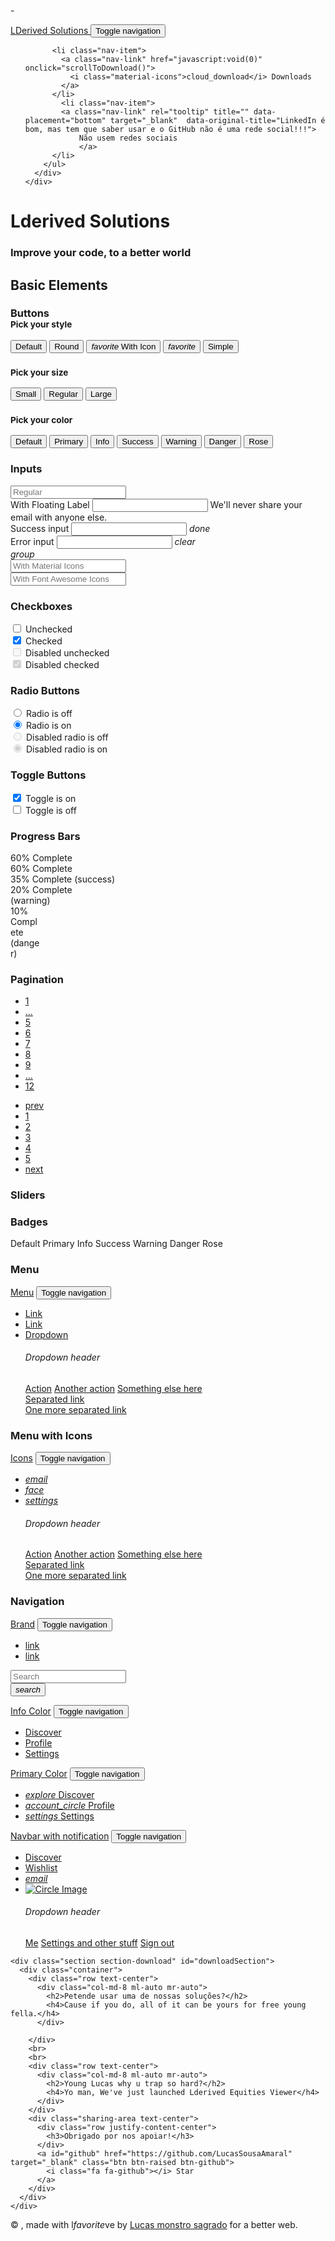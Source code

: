 -<!DOCTYPE html>
<html lang="en">

<head>
  <meta charset="utf-8" />
  <link rel="apple-touch-icon" sizes="76x76" href="./assets/img/apple-icon.png">
  <link rel="icon" type="image/png" href="./assets/img/favicon.png">
  <meta http-equiv="X-UA-Compatible" content="IE=edge,chrome=1" />
  <title>
    Lderived Solutions
  </title>
  <meta content='width=device-width, initial-scale=1.0, maximum-scale=1.0, user-scalable=0, shrink-to-fit=no' name='viewport' />
  <!--     Fonts and icons     -->
  <link rel="stylesheet" type="text/css" href="https://fonts.googleapis.com/css?family=Roboto:300,400,500,700|Roboto+Slab:400,700|Material+Icons" />
  <link rel="stylesheet" href="https://maxcdn.bootstrapcdn.com/font-awesome/latest/css/font-awesome.min.css">
  <!-- CSS Files -->
  <link href="./assets/css/material-kit.css?v=2.0.6" rel="stylesheet" />
  <!-- CSS Just for demo purpose, don't include it in your project -->
  <link href="./assets/demo/demo.css" rel="stylesheet" />
</head>

<body class="index-page sidebar-collapse">
  <nav class="navbar navbar-transparent navbar-color-on-scroll fixed-top navbar-expand-lg" color-on-scroll="100" id="sectionsNav">
    <div class="container">
      <div class="navbar-translate">
        <a class="navbar-brand" href="#">
          LDerived Solutions </a>
        <button class="navbar-toggler" type="button" data-toggle="collapse" aria-expanded="false" aria-label="Toggle navigation">
          <span class="sr-only">Toggle navigation</span>
          <span class="navbar-toggler-icon"></span>
          <span class="navbar-toggler-icon"></span>
          <span class="navbar-toggler-icon"></span>
        </button>
      </div>
      <div class="collapse navbar-collapse">
        <ul class="navbar-nav ml-auto">
        
          <li class="nav-item">
            <a class="nav-link" href="javascript:void(0)" onclick="scrollToDownload()">
              <i class="material-icons">cloud_download</i> Downloads
            </a>
          </li>
            <li class="nav-item">
            <a class="nav-link" rel="tooltip" title="" data-placement="bottom" target="_blank"  data-original-title="LinkedIn é bom, mas tem que saber usar e o GitHub não é uma rede social!!!">
                Não usem redes sociais
                </a>
          </li>
        </ul>
      </div>
    </div>
  </nav>
  <div class="page-header header-filter clear-filter grey-filter" data-parallax="true" style="background-image: url('./assets/img/bg2.jpg');">
    <div class="container">
      <div class="row">
        <div class="col-md-8 ml-auto mr-auto">
          <div class="brand">
            <h1>Lderived Solutions</h1>
            <h3>Improve your code, to a better world</h3>
          </div>
        </div>
      </div>
    </div>
  </div>
  <div class="main main-raised">
    <div class="section section-basic">
      <div class="container">
        <div class="title">
          <h2>Basic Elements</h2>
        </div>
        <!--  buttons -->
        <div id="buttons" class="cd-section">
          <div class="title">
            <h3>Buttons
              <br>
              <small>Pick your style</small>
            </h3>
          </div>
          <div class="row">
            <div class="col-md-8 ml-auto mr-auto">
              <button class="btn btn-primary">Default</button>
              <button class="btn btn-primary btn-round">Round</button>
              <button class="btn btn-primary btn-round">
                <i class="material-icons">favorite</i> With Icon
              </button>
              <button class="btn btn-primary btn-fab btn-round">
                <i class="material-icons">favorite</i>
              </button>
              <button class="btn btn-primary btn-link">Simple</button>
            </div>
          </div>
          <div class="title">
            <h3>
              <small>Pick your size</small>
            </h3>
          </div>
          <div class="row">
            <div class="col-md-8 ml-auto mr-auto">
              <button class="btn btn-primary btn-sm">Small</button>
              <button class="btn btn-primary">Regular</button>
              <button class="btn btn-primary btn-lg">Large</button>
            </div>
          </div>
          <div class="title">
            <h3>
              <small> Pick your color </small>
            </h3>
          </div>
          <div class="row">
            <div class="col-md-10 ml-auto">
              <button class="btn">Default</button>
              <button class="btn btn-primary">Primary</button>
              <button class="btn btn-info">Info</button>
              <button class="btn btn-success">Success</button>
              <button class="btn btn-warning">Warning</button>
              <button class="btn btn-danger">Danger</button>
              <button class="btn btn-rose">Rose</button>
            </div>
          </div>
        </div>
        <!--                 end buttons		         -->
        <div class="space-50"></div>
        <!--                 inputs -->
        <div id="inputs">
          <div class="title">
            <h3>Inputs</h3>
          </div>
          <div class="row">
            <div class="col-lg-3 col-sm-4">
              <div class="form-group has-default">
                <input type="text" class="form-control" placeholder="Regular">
              </div>
            </div>
            <div class="col-lg-3 col-sm-4">
              <div class="form-group">
                <label for="exampleInput1" class="bmd-label-floating">With Floating Label</label>
                <input type="email" class="form-control" id="exampleInput1">
                <span class="bmd-help">We'll never share your email with anyone else.</span>
              </div>
            </div>
            <div class="col-lg-3 col-sm-4">
              <div class="form-group has-success">
                <label for="exampleInput2" class="bmd-label-floating">Success input</label>
                <input type="text" class="form-control" id="exampleInput2">
                <span class="form-control-feedback">
                  <i class="material-icons">done</i>
                </span>
              </div>
            </div>
            <div class="col-lg-3 col-sm-4">
              <div class="form-group has-danger">
                <label for="exampleInput3" class="bmd-label-floating">Error input</label>
                <input type="email" class="form-control" id="exampleInput3">
                <span class="form-control-feedback">
                  <i class="material-icons">clear</i>
                </span>
              </div>
            </div>
            <div class="col-lg-3 col-sm-4">
              <div class="form-group">
                <div class="input-group">
                  <div class="input-group-prepend">
                    <span class="input-group-text">
                      <i class="material-icons">group</i>
                    </span>
                  </div>
                  <input type="text" class="form-control" placeholder="With Material Icons">
                </div>
              </div>
            </div>
            <div class="col-lg-3 col-sm-4">
              <div class="form-group">
                <div class="input-group">
                  <div class="input-group-prepend">
                    <span class="input-group-text">
                      <i class="fa fa-group"></i>
                    </span>
                  </div>
                  <input type="text" class="form-control" placeholder="With Font Awesome Icons">
                </div>
              </div>
            </div>
          </div>
        </div>
        <!--                 end inputs -->
        <div class="space-70"></div>
        <!--                 textarea/checkbox/radio/toggle -->
        <div id="checkRadios">
          <div class="row">
            <div class="col-lg-3 col-md-4 col-sm-6">
              <div class="title">
                <h3>Checkboxes</h3>
              </div>
              <div class="form-check">
                <label class="form-check-label">
                  <input class="form-check-input" type="checkbox" value=""> Unchecked
                  <span class="form-check-sign">
                    <span class="check"></span>
                  </span>
                </label>
              </div>
              <div class="form-check">
                <label class="form-check-label">
                  <input class="form-check-input" type="checkbox" value="" checked> Checked
                  <span class="form-check-sign">
                    <span class="check"></span>
                  </span>
                </label>
              </div>
              <div class="form-check disabled">
                <label class="form-check-label">
                  <input class="form-check-input" type="checkbox" value="" disabled> Disabled unchecked
                  <span class="form-check-sign">
                    <span class="check"></span>
                  </span>
                </label>
              </div>
              <div class="form-check disabled">
                <label class="form-check-label">
                  <input class="form-check-input" type="checkbox" value="" disabled checked> Disabled checked
                  <span class="form-check-sign">
                    <span class="check"></span>
                  </span>
                </label>
              </div>
            </div>
            <div class="col-lg-3 col-md-4 col-sm-6">
              <div class="title">
                <h3>Radio Buttons</h3>
              </div>
              <div class="form-check">
                <label class="form-check-label">
                  <input class="form-check-input" type="radio" name="exampleRadios" id="exampleRadios1" value="option1"> Radio is off
                  <span class="circle">
                    <span class="check"></span>
                  </span>
                </label>
              </div>
              <div class="form-check">
                <label class="form-check-label">
                  <input class="form-check-input" type="radio" name="exampleRadios" id="exampleRadios2" value="option2" checked> Radio is on
                  <span class="circle">
                    <span class="check"></span>
                  </span>
                </label>
              </div>
              <div class="form-check disabled">
                <label class="form-check-label">
                  <input class="form-check-input" type="radio" name="exampleRadios1" id="exampleRadios11" value="option1" disabled> Disabled radio is off
                  <span class="circle">
                    <span class="check"></span>
                  </span>
                </label>
              </div>
              <div class="form-check disabled">
                <label class="form-check-label">
                  <input class="form-check-input" type="radio" name="exampleRadio1" id="exampleRadios21" value="option2" checked disabled> Disabled radio is on
                  <span class="circle">
                    <span class="check"></span>
                  </span>
                </label>
              </div>
            </div>
            <div class="col-lg-3 col-md-4 col-sm-6">
              <div class="title">
                <h3>Toggle Buttons</h3>
              </div>
              <div class="togglebutton">
                <label>
                  <input type="checkbox" checked="">
                  <span class="toggle"></span>
                  Toggle is on
                </label>
              </div>
              <div class="togglebutton">
                <label>
                  <input type="checkbox">
                  <span class="toggle"></span>
                  Toggle is off
                </label>
              </div>
            </div>
          </div>
        </div>
        <div class="space-70"></div>
        <!--    progress/sliders -->
        <div id="progress">
          <div class="row">
            <div class="col-md-6">
              <div class="title">
                <h3>Progress Bars</h3>
              </div>
              <div class="progress progress-line-primary">
                <div class="progress-bar progress-bar-primary" role="progressbar" aria-valuenow="60" aria-valuemin="0" aria-valuemax="100" style="width: 30%;">
                  <span class="sr-only">60% Complete</span>
                </div>
              </div>
              <div class="progress progress-line-info">
                <div class="progress-bar progress-bar-info" role="progressbar" aria-valuenow="60" aria-valuemin="0" aria-valuemax="100" style="width: 60%;">
                  <span class="sr-only">60% Complete</span>
                </div>
              </div>
              <div class="progress progress-line-danger">
                <div class="progress-bar progress-bar-success" style="width: 35%">
                  <span class="sr-only">35% Complete (success)</span>
                </div>
                <div class="progress-bar progress-bar-warning" style="width: 20%">
                  <span class="sr-only">20% Complete (warning)</span>
                </div>
                <div class="progress-bar progress-bar-danger" style="width: 10%">
                  <span class="sr-only">10% Complete (danger)</span>
                </div>
              </div>
            </div>
            <div class="col-md-6">
              <div class="title">
                <h3>Pagination</h3>
              </div>
              <ul class="pagination pagination-primary">
                <!--
                            color-classes: "pagination-primary", "pagination-info", "pagination-success", "pagination-warning", "pagination-danger"
                        -->
                <li class="page-item">
                  <a href="javascript:void(0);" class="page-link">1</a>
                </li>
                <li class="page-item">
                  <a href="javascript:void(0);" class="page-link">...</a>
                </li>
                <li class="page-item">
                  <a href="javascript:void(0);" class="page-link">5</a>
                </li>
                <li class="page-item">
                  <a href="javascript:void(0);" class="page-link">6</a>
                </li>
                <li class="active page-item">
                  <a href="javascript:void(0);" class="page-link">7</a>
                </li>
                <li class="page-item">
                  <a href="javascript:void(0);" class="page-link">8</a>
                </li>
                <li class="page-item">
                  <a href="javascript:void(0);" class="page-link">9</a>
                </li>
                <li class="page-item">
                  <a href="javascript:void(0);" class="page-link">...</a>
                </li>
                <li class="page-item">
                  <a href="javascript:void(0);" class="page-link">12</a>
                </li>
              </ul>
              <ul class="pagination pagination-info">
                <li class="page-item">
                  <a href="javascript:void(0);" class="page-link"> prev</a>
                </li>
                <li class="page-item">
                  <a href="javascript:void(0);" class="page-link">1</a>
                </li>
                <li class="page-item">
                  <a href="javascript:void(0);" class="page-link">2</a>
                </li>
                <li class="active page-item">
                  <a href="javascript:void(0);" class="page-link">3</a>
                </li>
                <li class="page-item">
                  <a href="javascript:void(0);" class="page-link">4</a>
                </li>
                <li class="page-item">
                  <a href="javascript:void(0);" class="page-link">5</a>
                </li>
                <li class="page-item">
                  <a href="javascript:void(0);" class="page-link">next </a>
                </li>
              </ul>
            </div>
          </div>
        </div>
        <!--                 end progress -->
        <!--                 sliders -->
        <div id="sliders">
          <div class="row">
            <div class="col-md-6">
              <div class="title">
                <h3>Sliders</h3>
              </div>
              <div id="sliderRegular" class="slider"></div>
              <div id="sliderDouble" class="slider slider-info"></div>
            </div>
            <div class="col-md-6 ml-auto">
              <div class="title">
                <h3>Badges </h3>
              </div>
              <span class="badge badge-pill badge-secondary">Default</span>
              <span class="badge badge-pill badge-primary">Primary</span>
              <span class="badge badge-pill badge-info">Info</span>
              <span class="badge badge-pill badge-success">Success</span>
              <span class="badge badge-pill badge-warning">Warning</span>
              <span class="badge badge-pill badge-danger">Danger</span>
              <span class="badge badge-pill badge-rose">Rose</span>
            </div>
          </div>
        </div>
        <!--                 end sliders -->
      </div>
    </div>
      <div class="container">
        <!--                 menu -->
        <div class="row">
          <div class="col-md-6">
            <div class="title">
              <h3>Menu</h3>
            </div>
            <nav class="navbar navbar-expand-lg bg-primary">
              <div class="container">
                <div class="navbar-translate">
                  <a class="navbar-brand" href="/presentation.html">Menu</a>
                  <button class="navbar-toggler" type="button" data-toggle="collapse" aria-expanded="false" aria-label="Toggle navigation">
                    <span class="sr-only">Toggle navigation</span>
                    <span class="navbar-toggler-icon"></span>
                    <span class="navbar-toggler-icon"></span>
                    <span class="navbar-toggler-icon"></span>
                  </button>
                </div>
                <div class="collapse navbar-collapse">
                  <ul class="navbar-nav">
                    <li class="active nav-item">
                      <a href="#pablo" class="nav-link">Link</a>
                    </li>
                    <li class="nav-item">
                      <a href="#pablo" class="nav-link">Link</a>
                    </li>
                    <li class="dropdown nav-item">
                      <a href="#pablo" class="dropdown-toggle nav-link" data-toggle="dropdown">Dropdown</a>
                      <div class="dropdown-menu">
                        <h6 class="dropdown-header">Dropdown header</h6>
                        <a href="#pablo" class="dropdown-item">Action</a>
                        <a href="#pablo" class="dropdown-item">Another action</a>
                        <a href="#pablo" class="dropdown-item">Something else here</a>
                        <div class="dropdown-divider"></div>
                        <a href="#pablo" class="dropdown-item">Separated link</a>
                        <div class="dropdown-divider"></div>
                        <a href="#pablo" class="dropdown-item">One more separated link</a>
                      </div>
                    </li>
                  </ul>
                </div>
              </div>
            </nav>
          </div>
          <div class="col-md-6">
            <div class="title">
              <h3>Menu with Icons</h3>
            </div>
            <nav class="navbar navbar-expand-lg bg-info">
              <div class="container">
                <div class="navbar-translate">
                  <a class="navbar-brand" href="/presentation.html">Icons</a>
                  <button class="navbar-toggler" type="button" data-toggle="collapse" aria-expanded="false" aria-label="Toggle navigation">
                    <span class="sr-only">Toggle navigation</span>
                    <span class="navbar-toggler-icon"></span>
                    <span class="navbar-toggler-icon"></span>
                    <span class="navbar-toggler-icon"></span>
                  </button>
                </div>
                <div class="collapse navbar-collapse">
                  <ul class="navbar-nav ml-auto">
                    <li class="nav-item">
                      <a href="#pablo" class="nav-link"><i class="material-icons">email</i></a>
                    </li>
                    <li class="nav-item">
                      <a href="#pablo" class="nav-link"><i class="material-icons">face</i></a>
                    </li>
                    <li class="dropdown nav-item">
                      <a href="#pablo" class="dropdown-toggle nav-link" data-toggle="dropdown">
                        <i class="material-icons">settings</i>
                        <b class="caret"></b>
                      </a>
                      <div class="dropdown-menu dropdown-menu-right">
                        <h6 class="dropdown-header">Dropdown header</h6>
                        <a href="#pablo" class="dropdown-item">Action</a>
                        <a href="#pablo" class="dropdown-item">Another action</a>
                        <a href="#pablo" class="dropdown-item">Something else here</a>
                        <div class="dropdown-divider"></div>
                        <a href="#pablo" class="dropdown-item">Separated link</a>
                        <div class="dropdown-divider"></div>
                        <a href="#pablo" class="dropdown-item">One more separated link</a>
                      </div>
                    </li>
                  </ul>
                </div>
              </div>
            </nav>
          </div>
        </div>
        <!-- 	            end menu -->
        <div class="title">
          <h3>Navigation</h3>
        </div>
      </div>
        <div class="navigation-example" style="background-image: url('./assets/img//bg.jpg');">
          <!--        rose navbar with search form -->
          <nav class="navbar navbar-expand-lg bg-rose">
            <div class="container">
              <div class="navbar-translate">
                <a class="navbar-brand" href="#0">Brand</a>
                <button class="navbar-toggler" type="button" data-toggle="collapse" aria-expanded="false" aria-label="Toggle navigation">
                  <span class="sr-only">Toggle navigation</span>
                  <span class="navbar-toggler-icon"></span>
                  <span class="navbar-toggler-icon"></span>
                  <span class="navbar-toggler-icon"></span>
                </button>
              </div>
              <div class="collapse navbar-collapse">
                <ul class="navbar-nav">
                  <li class="nav-item active">
                    <a href="#pablo" class="nav-link">link</a>
                  </li>
                  <li class="nav-item">
                    <a href="#pablo" class="nav-link">link</a>
                  </li>
                </ul>
                <form class="form-inline ml-auto">
                  <div class="form-group has-white">
                    <input type="text" class="form-control" placeholder="Search">
                  </div>
                  <button type="submit" class="btn btn-white btn-raised btn-fab btn-round">
                    <i class="material-icons">search</i>
                  </button>
                </form>
              </div>
            </div>
          </nav>
          <!--        end rose navbar -->
          <!--        info navbar -->
          <nav class="navbar navbar-expand-lg bg-info">
            <div class="container">
              <div class="navbar-translate">
                <a class="navbar-brand" href="#0">Info Color</a>
                <button class="navbar-toggler" type="button" data-toggle="collapse" aria-expanded="false" aria-label="Toggle navigation">
                  <span class="sr-only">Toggle navigation</span>
                  <span class="navbar-toggler-icon"></span>
                  <span class="navbar-toggler-icon"></span>
                  <span class="navbar-toggler-icon"></span>
                </button>
              </div>
              <div class="collapse navbar-collapse">
                <ul class="navbar-nav ml-auto">
                  <li class="active nav-item">
                    <a href="#pablo" class="nav-link">
                      Discover
                    </a>
                  </li>
                  <li class="nav-item">
                    <a href="#pablo" class="nav-link">
                      Profile
                    </a>
                  </li>
                  <li class="nav-item">
                    <a href="#pablo" class="nav-link">
                      Settings
                    </a>
                  </li>
                </ul>
              </div>
            </div>
          </nav>
          <!--        end info navbar -->
          <!--        primary navbar  -->
          <nav class="navbar navbar-expand-lg bg-primary">
            <div class="container">
              <div class="navbar-translate">
                <a class="navbar-brand" href="#0">Primary Color</a>
                <button class="navbar-toggler" type="button" data-toggle="collapse" aria-expanded="false" aria-label="Toggle navigation">
                  <span class="sr-only">Toggle navigation</span>
                  <span class="navbar-toggler-icon"></span>
                  <span class="navbar-toggler-icon"></span>
                  <span class="navbar-toggler-icon"></span>
                </button>
              </div>
              <div class="collapse navbar-collapse">
                <ul class="navbar-nav ml-auto">
                  <li class="active nav-item">
                    <a href="#pablo" class="nav-link">
                      <i class="material-icons">explore</i> Discover
                    </a>
                  </li>
                  <li class="nav-item">
                    <a href="#pablo" class="nav-link">
                      <i class="material-icons">account_circle</i> Profile
                    </a>
                  </li>
                  <li class="nav-item">
                    <a href="#pablo" class="nav-link">
                      <i class="material-icons">settings</i> Settings
                    </a>
                  </li>
                </ul>
              </div>
            </div>
          </nav>
          <!--        end primary navbar -->
          <!--         inverse navbar with notifications     -->
          <nav class="navbar navbar-inverse navbar-expand-lg bg-dark" role="navigation-demo">
            <div class="container">
              <!-- Brand and toggle get grouped for better mobile display -->
              <div class="navbar-translate">
                <a class="navbar-brand" href="#0">Navbar with notification</a>
                <button class="navbar-toggler" type="button" data-toggle="collapse" aria-expanded="false" aria-label="Toggle navigation">
                  <span class="sr-only">Toggle navigation</span>
                  <span class="navbar-toggler-icon"></span>
                  <span class="navbar-toggler-icon"></span>
                  <span class="navbar-toggler-icon"></span>
                </button>
              </div>
              <!-- Collect the nav links, forms, and other content for toggling -->
              <div class="collapse navbar-collapse">
                <ul class="navbar-nav ml-auto">
                  <li class="nav-item">
                    <a href="#pablo" class="nav-link">
                      Discover
                    </a>
                  </li>
                  <li class="nav-item">
                    <a href="#pablo" class="nav-link">
                      Wishlist
                    </a>
                  </li>
                  <li class="nav-item">
                    <a href="#pablo" class="btn btn-rose btn-raised btn-fab btn-round" data-toggle="dropdown">
                      <i class="material-icons">email</i>
                    </a>
                  </li>
                  <li class="dropdown nav-item">
                    <a href="#pablo" class="profile-photo dropdown-toggle nav-link" data-toggle="dropdown">
                      <div class="profile-photo-small">
                        <img src="./assets/img/faces/avatar.jpg" alt="Circle Image" class="rounded-circle img-fluid">
                      </div>
                    </a>
                    <div class="dropdown-menu dropdown-menu-right">
                      <h6 class="dropdown-header">Dropdown header</h6>
                      <a href="#pablo" class="dropdown-item">Me</a>
                      <a href="#pablo" class="dropdown-item">Settings and other stuff</a>
                      <a href="#pablo" class="dropdown-item">Sign out</a>
                    </div>
                  </li>
                </ul>
              </div>
              <!-- /.navbar-collapse -->
            </div>
            <!-- /.container-->
          </nav>
         
    <div class="section section-download" id="downloadSection">
      <div class="container">
        <div class="row text-center">
          <div class="col-md-8 ml-auto mr-auto">
            <h2>Petende usar uma de nossas soluções?</h2>
            <h4>Cause if you do, all of it can be yours for free young fella.</h4>
          </div>
          
        </div>
        <br>
        <br>
        <div class="row text-center">
          <div class="col-md-8 ml-auto mr-auto">
            <h2>Young Lucas why u trap so hard?</h2>
            <h4>Yo man, We've just launched Lderived Equities Viewer</h4>
          </div>
        </div>
        <div class="sharing-area text-center">
          <div class="row justify-content-center">
            <h3>Obrigado por nos apoiar!</h3>
          </div>
          <a id="github" href="https://github.com/LucasSousaAmaral" target="_blank" class="btn btn-raised btn-github">
            <i class="fa fa-github"></i> Star
          </a>
        </div>
      </div>
    </div>
  </div>
  <footer class="footer" data-background-color="black">
    <div class="container">
      <div class="copyright float-right">
        &copy;
        <script>
          document.write(new Date().getFullYear())
        </script>, made with l<i class="material-icons">favorite</i>ve by
        <a href="https://github.com/LucasSousaAmaral" target="_blank">Lucas monstro sagrado</a> for a better web.
      </div>
    </div>
  </footer>
  <!--   Core JS Files   -->
  <script src="./assets/js/core/jquery.min.js" type="text/javascript"></script>
  <script src="./assets/js/core/popper.min.js" type="text/javascript"></script>
  <script src="./assets/js/core/bootstrap-material-design.min.js" type="text/javascript"></script>
  <script src="./assets/js/plugins/moment.min.js"></script>
  <!--	Plugin for the Datepicker, full documentation here: https://github.com/Eonasdan/bootstrap-datetimepicker -->
  <script src="./assets/js/plugins/bootstrap-datetimepicker.js" type="text/javascript"></script>
  <!--  Plugin for the Sliders, full documentation here: http://refreshless.com/nouislider/ -->
  <script src="./assets/js/plugins/nouislider.min.js" type="text/javascript"></script>
  <!--  Google Maps Plugin    -->
  <script src="https://maps.googleapis.com/maps/api/js?key=YOUR_KEY_HERE"></script>
  <!-- Control Center for Material Kit: parallax effects, scripts for the example pages etc -->
  <script src="./assets/js/material-kit.js?v=2.0.6" type="text/javascript"></script>
  <script>
    $(document).ready(function() {
      //init DateTimePickers
      materialKit.initFormExtendedDatetimepickers();

      // Sliders Init
      materialKit.initSliders();
    });


    function scrollToDownload() {
      if ($('.section-download').length != 0) {
        $("html, body").animate({
          scrollTop: $('.section-download').offset().top
        }, 1000);
      }
    }

  </script>
</body>

</html>
